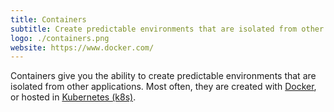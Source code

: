 ```yaml
---
title: Containers
subtitle: Create predictable environments that are isolated from other applications.
logo: ./containers.png
website: https://www.docker.com/
---
```


Containers give you the ability to create predictable environments that are isolated from other applications. Most often, they are created with [Docker](https://www.docker.com/), or hosted in [Kubernetes (k8s)](https://kubernetes.io/). 
